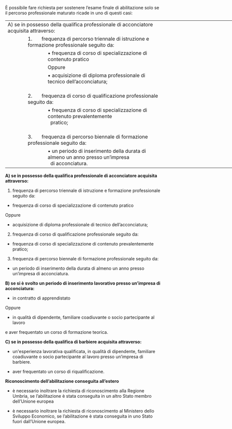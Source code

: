 È possibile fare richiesta per sostenere l’esame finale di abilitazione solo se il percorso professionale maturato ricade in uno di questi casi:

<table border="0" cellpadding="0" cellspacing="0" style="width: 768px;"><colgroup><col width="64" span="12" /> </colgroup>
<tbody>
<tr height="20">
<td height="20" class="xl65" colspan="8" width="512">A) se in possesso della qualifica professionale di acconciatore acquisita attraverso:</td>
</tr>
<tr height="20">
<td height="20"></td>
<td class="xl66" colspan="7">1.<span class="font6">       </span><span class="font5">frequenza di percorso triennale di istruzione e formazione professionale seguito da:</span></td>
</tr>
<tr height="20">
<td height="20"></td>
<td></td>
<td class="xl68" colspan="6">• frequenza di corso di specializzazione di contenuto pratico </td>
</tr>
<tr height="20">
<td height="20"></td>
<td></td>
<td class="xl67" colspan="2">Oppure</td>
<td></td>
<td></td>
<td></td>
<td></td>
</tr>
<tr height="20">
<td height="20"></td>
<td></td>
<td class="xl68" colspan="6">• acquisizione di diploma professionale di tecnico dell’acconciatura;</td>
</tr>
<tr height="20">
<td height="20"></td>
<td></td>
<td></td>
<td></td>
<td></td>
<td></td>
<td></td>
<td></td>
</tr>
<tr height="20">
<td height="20"></td>
<td class="xl66" colspan="7">2.<span class="font6">       </span><span class="font5">frequenza di corso di qualificazione professionale seguito da:</span></td>
</tr>
<tr height="20">
<td height="20"></td>
<td></td>
<td class="xl68" colspan="6">• frequenza di corso di specializzazione di contenuto prevalentemente<br />  pratico;</td>
</tr>
<tr height="20">
<td height="20"></td>
<td></td>
<td></td>
<td></td>
<td></td>
<td></td>
<td></td>
<td></td>
</tr>
<tr height="20">
<td height="20"></td>
<td class="xl66" colspan="7">3.<span class="font6">       </span><span class="font5">frequenza di percorso biennale di formazione professionale seguito da:</span></td>
</tr>
<tr height="20">
<td height="20"></td>
<td></td>
<td class="xl68" colspan="6">• un periodo di inserimento della durata di almeno un anno presso un’impresa<br />  di acconciatura.</td>
</tr>
</tbody>
</table>


**A) se in possesso della qualifica professionale di acconciatore acquisita attraverso:**

1. frequenza di percorso triennale di istruzione e formazione professionale seguito da:

- frequenza di corso di specializzazione di contenuto pratico

Oppure

- acquisizione di diploma professionale di tecnico dell’acconciatura;

2. frequenza di corso di qualificazione professionale seguito da:

- frequenza di corso di specializzazione di contenuto prevalentemente pratico;

3. frequenza di percorso biennale di formazione professionale seguito da:

- un periodo di inserimento della durata di almeno un anno presso un’impresa di acconciatura.

**B) se si è svolto un periodo di inserimento lavorativo presso un’impresa di acconciatura:**

- in contratto di apprendistato

Oppure

- in qualità di dipendente, familiare coadiuvante o socio partecipante al lavoro

e aver frequentato un corso di formazione teorica.

**C) se in possesso della qualifica di barbiere acquisita attraverso:**

- un'esperienza lavorativa qualificata, in qualità di dipendente, familiare coadiuvante o socio partecipante al lavoro presso un’impresa di barbiere.

- aver frequentato un corso di riqualificazione.


**Riconoscimento dell’abilitazione conseguita all’estero**

- è necessario inoltrare la richiesta di riconoscimento alla Regione Umbria, se l’abilitazione è stata conseguita in un altro Stato membro dell’Unione europea

- è necessario inoltrare la richiesta di riconoscimento al Ministero dello Sviluppo Economico, se l’abilitazione è stata conseguita in uno Stato fuori dall’Unione europea.
